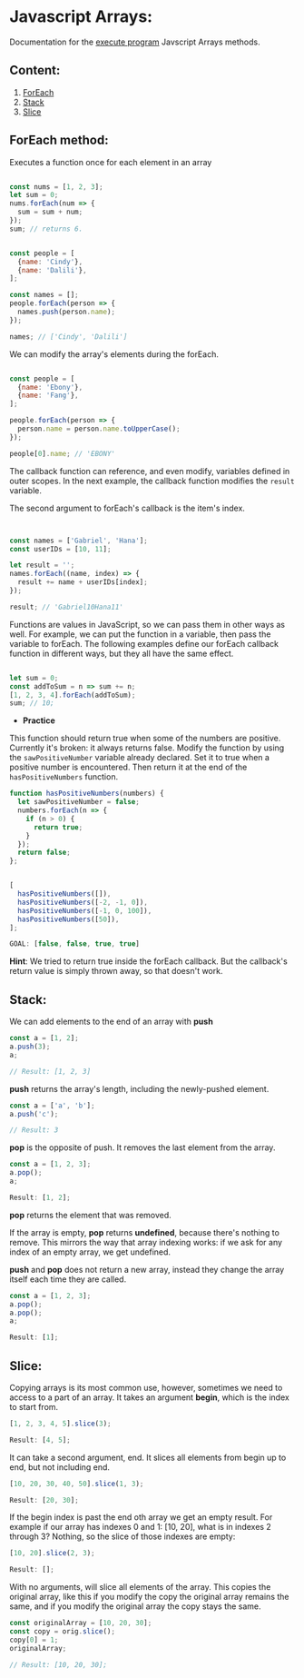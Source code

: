 # Javascript Arrays:

Documentation for the [execute program](https://www.executeprogram.com/courses) Javscript Arrays methods.

## Content: 

1. [ForEach](#forEach)
2. [Stack](#Stack)
3. [Slice](#Slice)

## ForEach method: 

Executes a function once for each element in an array

```javascript

const nums = [1, 2, 3];
let sum = 0;
nums.forEach(num => {
  sum = sum + num;
});
sum; // returns 6.
```

```javascript

const people = [
  {name: 'Cindy'},
  {name: 'Dalili'},
];

const names = [];
people.forEach(person => {
  names.push(person.name);
});

names; // ['Cindy', 'Dalili']
```

We can modify the array's elements during the forEach.

```javascript

const people = [
  {name: 'Ebony'},
  {name: 'Fang'},
];

people.forEach(person => {
  person.name = person.name.toUpperCase();
});

people[0].name; // 'EBONY'
```

The callback function can reference, and even modify, variables defined in outer scopes. In the next example, the callback function modifies the `result` variable.

The second argument to forEach's callback is the item's index.

```javascript


const names = ['Gabriel', 'Hana'];
const userIDs = [10, 11];

let result = '';
names.forEach((name, index) => {
  result += name + userIDs[index];
});

result; // 'Gabriel10Hana11'
```

Functions are values in JavaScript, so we can pass them in other ways as well.
For example, we can put the function in a variable, then pass the variable to forEach. 
The following examples define our forEach callback function in different ways, but they all have the same effect.

```javascript

let sum = 0;
const addToSum = n => sum += n;
[1, 2, 3, 4].forEach(addToSum);
sum; // 10;
```

- **Practice** 

This function should return true when some of the numbers are positive. Currently it's broken: it always returns false. 
Modify the function by using the `sawPositiveNumber` variable already declared. Set it to true when a positive number is encountered. Then return it at the end of the `hasPositiveNumbers` function.

```javascript
function hasPositiveNumbers(numbers) {
  let sawPositiveNumber = false;
  numbers.forEach(n => {
    if (n > 0) {
      return true;
    }
  });
  return false;
};


[
  hasPositiveNumbers([]),
  hasPositiveNumbers([-2, -1, 0]),
  hasPositiveNumbers([-1, 0, 100]),
  hasPositiveNumbers([50]),
];

GOAL: [false, false, true, true]

```



**Hint**: We tried to return true inside the forEach callback. But the callback's return value is simply thrown away, so that doesn't work.



## Stack: 

We can add elements to the end of an array with **push**

```javascript
const a = [1, 2];
a.push(3);
a;

// Result: [1, 2, 3]
```

**push** returns the array's length, including the newly-pushed element.

```javascript
const a = ['a', 'b'];
a.push('c');

// Result: 3
```

**pop** is the opposite of push. It removes the last element from the array.

```javascript
const a = [1, 2, 3];
a.pop();
a;

Result: [1, 2];
```

**pop** returns the element that was removed.

If the array is empty, **pop** returns **undefined**, because there's nothing to remove. This mirrors the way that array indexing works: if we ask for any index of an empty array, we get undefined.

**push** and **pop** does not return a new array, instead they change the array itself each time they are called.

```javascript
const a = [1, 2, 3];
a.pop();
a.pop();
a;

Result: [1];
```

## Slice: 
Copying arrays is its most common use, however, sometimes we need to access to a part of an array. It takes an argument **begin**, which is the index to start from.

```javascript
[1, 2, 3, 4, 5].slice(3);

Result: [4, 5];
```

It can take a second argument, end. It slices all elements from begin up to end, but not including end.

```javascript
[10, 20, 30, 40, 50].slice(1, 3);

Result: [20, 30];
```

If the begin index is past the end oth array we get an empty result. 
For example if our array has indexes 0 and 1: [10, 20], what is in indexes 2 through 3? Nothing, so the slice of those indexes are empty:

```javascript
[10, 20].slice(2, 3);

Result: [];
```

With no arguments, will slice all elements of the array. This copies the original array, like this if you modify the copy the original array remains the same, and if you modify the original array the copy stays the same.

```javascript
const originalArray = [10, 20, 30];
const copy = orig.slice();
copy[0] = 1;
originalArray;

// Result: [10, 20, 30];
```
